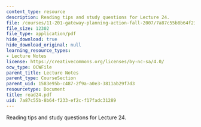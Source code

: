 ```yaml
---
content_type: resource
description: Reading tips and study questions for Lecture 24.
file: /courses/11-201-gateway-planning-action-fall-2007/7a87c55b8b64f233ef2cf17fadc31289_read24.pdf
file_size: 12302
file_type: application/pdf
hide_download: true
hide_download_original: null
learning_resource_types:
- Lecture Notes
license: https://creativecommons.org/licenses/by-nc-sa/4.0/
ocw_type: OCWFile
parent_title: Lecture Notes
parent_type: CourseSection
parent_uid: 1583e95b-c487-2f9a-a0e3-3811ab29f7d3
resourcetype: Document
title: read24.pdf
uid: 7a87c55b-8b64-f233-ef2c-f17fadc31289
---
```

Reading tips and study questions for Lecture 24.